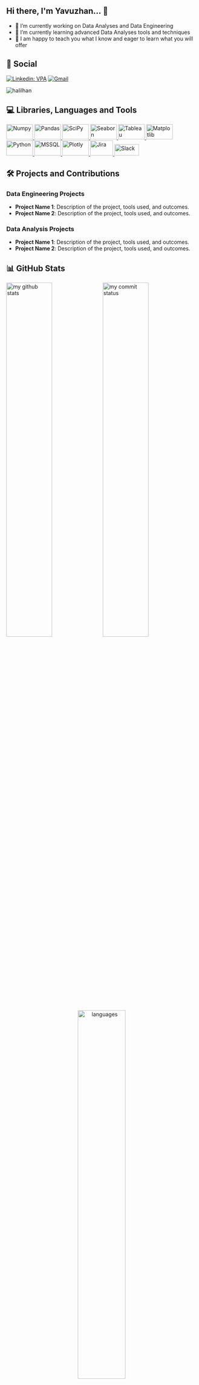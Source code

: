 ## Hi there, I'm Yavuzhan... 👋

- 🔭 I’m currently working on Data Analyses and Data Engineering
- 🌱 I’m currently learning advanced Data Analyses tools and techniques
- 💬 I am happy to teach you what I know and eager to learn what you will offer

## 👥 Social

[![Linkedin: VPA](https://img.shields.io/badge/linkedin-%230077B5.svg?&style=for-the-badge&logo=linkedin&logoColor=white)](https://www.linkedin.com/in/hymekeci/)
[![Gmail](https://img.shields.io/badge/gmail-f1f2f6.svg?&style=for-the-badge&logo=gmail&logoColor=red)](mailto:h.y.mekeci@gmail.com)
<p align="left"> <img src="https://komarev.com/ghpvc/?username=halilhan" alt="halilhan" /> </p>

## 💻 Libraries, Languages and Tools

<a href="https://numpy.org/" target="_blank"> <img src="https://numpy.org/doc/stable/_static/numpylogo.svg" alt="Numpy" width="70" height="40"/> </a>
<a href="https://pandas.pydata.org/" target="_blank"> <img src="https://upload.wikimedia.org/wikipedia/commons/e/ed/Pandas_logo.svg" alt="Pandas" width="70" height="40"/> </a>
<a href="https://www.scipy.org/" target="_blank"> <img src="https://upload.wikimedia.org/wikipedia/commons/b/b2/SCIPY_2.png" alt="SciPy" width="70" height="40"/> </a>
<a href="https://seaborn.pydata.org/" target="_blank"> <img src="https://seaborn.pydata.org/_static/logo-wide-lightbg.svg" alt="Seaborn" width="70" height="40"/> </a>
<a href="https://www.tableau.com/" target="_blank"> <img src="https://www.tableau.com/sites/default/files/pages/tableaulogo_highres.png" alt="Tableau" width="70" height="40"/> </a>
<a href="https://matplotlib.org/" target="_blank"> <img src="https://matplotlib.org/stable/_static/logo2_compressed.svg" alt="Matplotlib" width="70" height="40"/> </a>
<a href="https://www.python.org/" target="_blank"> <img src="https://www.python.org/static/community_logos/python-logo.png" alt="Python" width="70" height="40"/> </a>
<a href="https://www.microsoft.com/en-us/sql-server" target="_blank"> <img src="https://www.svgrepo.com/show/303229/microsoft-sql-server-logo.svg" alt="MSSQL"  width="70" height="40"/> </a>
<a href="https://plotly.com/" target="_blank"> <img src="https://www.vectorlogo.zone/logos/plot_ly/plot_ly-official.svg" alt="Plotly" width="70" height="40"/> </a>
<a href="https://www.atlassian.com/software/jira" target="_blank"> <img src="https://wac-cdn.atlassian.com/dam/jcr:213f8554-ec6c-409b-8cfb-42c00101c397/Jira%20Software%20blue.svg" alt="Jira" width="60" height="40"/> </a>
<a href="https://slack.com/" target="_blank"> <img src="https://upload.wikimedia.org/wikipedia/commons/7/76/Slack_Icon.png" alt="Slack" width="65" height="30"/> </a>

## 🛠️ Projects and Contributions

### Data Engineering Projects
- **Project Name 1**: Description of the project, tools used, and outcomes.
- **Project Name 2**: Description of the project, tools used, and outcomes.

### Data Analysis Projects
- **Project Name 1**: Description of the project, tools used, and outcomes.
- **Project Name 2**: Description of the project, tools used, and outcomes.

## 📊 GitHub Stats

<p align="left">
<img src="https://github-readme-stats.vercel.app/api?username=halilhan&theme=white-black" alt="my github stats" width="49%"/>&nbsp;
<img src="https://github-readme-streak-stats.herokuapp.com/?user=halilhan&theme=white-black" alt="my commit status" width="49%" />
</p>
<p align="center">
<img src="https://github-readme-stats.vercel.app/api/top-langs/?username=halilhan&theme=white-black&layout=compact" alt="languages" width="50%" >
</p>
